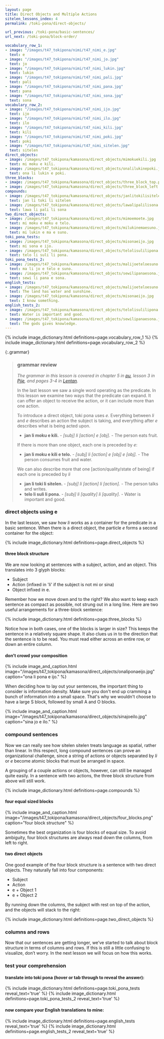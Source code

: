 ```yaml
---
layout: page
title: Direct Objects and Multiple Actions
sitelen_lessons_index: 4
permalink: /toki-pona/direct-objects/

url_previous: /toki-pona/basic-sentences/
url_next: /toki-pona/block-order/

vocabulary_row_1:
- image: "/images/t47_tokipona/nimi/t47_nimi_e.jpg"
  text: e
- image: "/images/t47_tokipona/nimi/t47_nimi_jo.jpg"
  text: jo
- image: "/images/t47_tokipona/nimi/t47_nimi_lukin.jpg"
  text: lukin
- image: "/images/t47_tokipona/nimi/t47_nimi_pali.jpg"
  text: pali
- image: "/images/t47_tokipona/nimi/t47_nimi_pana.jpg"
  text: pana
- image: "/images/t47_tokipona/nimi/t47_nimi_sona.jpg"
  text: sona
vocabulary_row_2:
- image: "/images/t47_tokipona/nimi/t47_nimi_ijo.jpg"
  text: ijo
- image: "/images/t47_tokipona/nimi/t47_nimi_ilo.jpg"
  text: ilo
- image: "/images/t47_tokipona/nimi/t47_nimi_kili.jpg"
  text: kili
- image: "/images/t47_tokipona/nimi/t47_nimi_poki.jpg"
  text: poki
- image: "/images/t47_tokipona/nimi/t47_nimi_sitelen.jpg"
  text: sitelen
direct_objects:
- image: /images/t47_tokipona/kamasona/direct_objects/mimokuekili.jpg
  text: mi moku e kili.
- image: /images/t47_tokipona/kamasona/direct_objects/onalilukinepoki.jpg
  text: ona li lukin e poki.
three_blocks:
- image: /images/t47_tokipona/kamasona/direct_objects/three_block_top.png
- image: /images/t47_tokipona/kamasona/direct_objects/three_block_left.png
compounds:
- image: /images/t47_tokipona/kamasona/direct_objects/janlitokilisitelen.jpg
  text: jan li toki li sitelen
- image: /images/t47_tokipona/kamasona/direct_objects/lawalipalilisona.jpg
  text: lawa li pali li sona
two_direct_objects:
- image: /images/t47_tokipona/kamasona/direct_objects/mimoemoete.jpg
  text: mi moku e moku e telo.
- image: /images/t47_tokipona/kamasona/direct_objects/milukinemaesuno.jpg
  text: mi lukin e ma e suno.
toki_pona_tests:
- image: /images/t47_tokipona/kamasona/direct_objects/misonaeijo.jpg
  text: mi sona e ijo.
- image: /images/t47_tokipona/kamasona/direct_objects/telolisulilipona.jpg
  text: telo li suli li pona.
toki_pona_tests_2:
- image: /images/t47_tokipona/kamasona/direct_objects/malijoeteloesuno.jpg
  text: ma li jo e telo e suno.
- image: /images/t47_tokipona/kamasona/direct_objects/sewilipanaesona.jpg
  text: sewi li pana e sona.
english_tests:
- image: /images/t47_tokipona/kamasona/direct_objects/malijoeteloesuno.jpg
  text: The land has water and sunshine.
- image: /images/t47_tokipona/kamasona/direct_objects/misonaeijo.jpg
  text: I know something.
english_tests_2:
- image: /images/t47_tokipona/kamasona/direct_objects/telolisulilipona.jpg
  text: Water is important and good.
- image: /images/t47_tokipona/kamasona/direct_objects/sewilipanaesona.jpg
  text: The gods gives knowledge.
---
```


{% include image_dictionary.html definitions=page.vocabulary_row_1 %}
{% include image_dictionary.html definitions=page.vocabulary_row_2 %}

{:.grammar}
>### grammar review
>_The grammar in this lesson is covered in chapter 5 in [pu](https://www.amazon.com/dp/B012M1RLXS), lesson 3 in [Pije](https://en.wikibooks.org/wiki/Updated_jan_Pije%27s_lessons), and pages 3-4 in [Lentan](https://devurandom.xyz/tokipona/)._
>
>In the last lesson we saw a single word operating as the predicate.  In this lesson we examine two ways that the predicate can expand. It can offer an object to receive the action, or it can include more than one action.
>
>To introduce a direct object, toki pona uses _e_.  Everything between _li_ and _e_ describes an action the subject is taking, and everything after _e_ describes what is being acted upon.
>
>* __jan li moku e kili.__ - _[subj] li [action] e [obj]._ - The person eats fruit.
>
>If there is more than one object, each one is preceded by _e_:
>
>* __jan li moku e kili e telo.__ - _[subj] li [action] e [obj] e [obj]._ - The person consumes fruit and water.
>
>We can also describe more that one [action/quality/state of being] if each one is preceded by _li_
>
>* __jan li toki li sitelen.__ - _[subj] li [action] li [action]._  - The person talks and writes.
>* __telo li suli li pona.__ - _[subj] li [quality] li [quality]._  - Water is important and good.

### direct objects using e

In the last lesson, we saw how _li_ works as a container for the predicate in a basic sentence. When there is a direct object, the particle _e_ forms a second container for the object:

{% include image_dictionary.html definitions=page.direct_objects %}

#### three block structure

We are now looking at sentences with a subject, action, and an object. This translates into 3 glyph blocks:

  * Subject
  * Action (infixed in 'li' if the subject is not mi or sina)
  * Object infixed in e.

Remember how we move down and to the right? We also want to keep each sentence as compact as possible, not strung out in a long line. Here are two useful arrangements for a three-block sentence:

{% include image_dictionary.html definitions=page.three_blocks %}

Notice how in both cases, one of the blocks is larger in size? This keeps the sentence in a relatively square shape. It also clues us in to the direction that the sentence is to be read. You must read either across an entire row, or down an entire column.

#### don’t crowd your composition

{% include image_and_caption.html image="/images/t47_tokipona/kamasona/direct_objects/onaliponaeijo.jpg" caption="ona li pona e ijo." %}

When deciding how to lay out your sentences, the important thing to consider is information density. Make sure you don't end up cramming a bunch of information into a small space. That's why we wouldn't choose to have a large S block, followed by small A and O blocks.

{% include image_and_caption.html image="/images/t47_tokipona/kamasona/direct_objects/sinajoeilo.jpg" caption="sina jo e ilo." %}

### compound sentences

Now we can really see how sitelen sitelen treats language as spatial, rather than linear. In this respect, long compound sentences can prove an organizational challenge, since a string of actions or objects separated by _li_ or _e_ become atomic blocks that must be arranged in space.

A grouping of a couple actions or objects, however, can still be managed quite easily. In a sentence with two actions, the three block structure from above will still work.

{% include image_dictionary.html definitions=page.compounds %}

#### four equal sized blocks

{% include image_and_caption.html image="/images/t47_tokipona/kamasona/direct_objects/four_blocks.png" caption="four block structure" %}

Sometimes the best organization is four blocks of equal size. To avoid ambiguity, four block structures are always read down the columns, from left to right.

#### two direct objects

One good example of the four block structure is a sentence with two direct objects. They naturally fall into four components:

  * Subject
  * Action
  * e + Object 1
  * e + Object 2

By running down the columns, the subject with rest on top of the action, and the objects will stack to the right:

{% include image_dictionary.html definitions=page.two_direct_objects %}

### columns and rows

Now that our sentences are getting longer, we’ve started to talk about block structure in terms of columns and rows.  If this is still a little confusing to visualize, don’t worry.  In the next lesson we will focus on how this works.

### test your comprehension

#### translate into toki pona (hover or tab through to reveal the answer):

{% include image_dictionary.html definitions=page.toki_pona_tests reveal_text='true' %}
{% include image_dictionary.html definitions=page.toki_pona_tests_2 reveal_text='true' %}

#### now compare your English translations to mine:

{% include image_dictionary.html definitions=page.english_tests reveal_text='true' %}
{% include image_dictionary.html definitions=page.english_tests_2 reveal_text='true' %}

